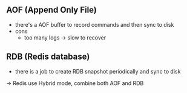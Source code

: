 ## AOF (Append Only File)

- there's a AOF buffer to record commands and then sync to disk
- cons 
  - too many logs -> slow to recover

## RDB (Redis database)

- there is a job to create RDB snapshot periodically and sync to disk

-> Redis use Hybrid mode, combine both AOF and RDB